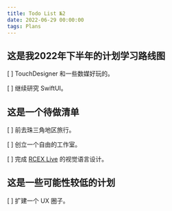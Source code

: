 ```yaml
---
title: Todo List №2
date: 2022-06-29 00:00:00
tags: Plans
---
```


## 这是我2022年下半年的计划学习路线图

[ ]  TouchDesigner 和一些数媒好玩的。

[ ]  继续研究 SwiftUI。

## 这是一个待做清单

[ ]  前去珠三角地区旅行。

[ ]  创立一个自由的工作室。

[ ]  完成 [RCEX Live](https://rcex.live) 的视觉语言设计。

<!-- more -->
## 这是一些可能性较低的计划

[ ]  扩建一个 UX 圈子。

